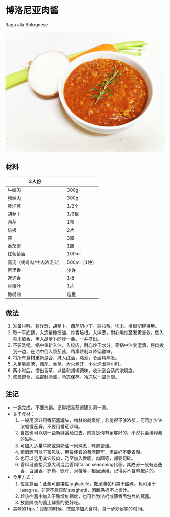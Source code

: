  

# 博洛尼亚肉酱

Ragu alla Bolognese

![博洛尼亚肉酱](Images/博洛尼亚肉酱.jpg)



## 材料

| 3人份                     |              |
| ------------------------- | ------------ |
| 牛绞肉                    | 300g         |
| 猪绞肉                    | 300g         |
| 黄洋葱                    | 1/2个        |
| 胡萝卜                    | 1/2根        |
| 西芹                      | 1根          |
| 培根                      | 2片          |
| 蒜                        | 3瓣          |
| 番茄酱                    | 1罐          |
| 红葡萄酒                  | 100ml        |
| 高汤（或鸡肉/牛肉浓汤宝） | 500ml（1块） |
| 百里香                    | 少许         |
| 迷迭香                    | 1根          |
| 月桂叶                    | 1片          |
| 橄榄油                    | 适量         |

## 做法

1. 准备材料。将洋葱、胡萝卜、西芹切小丁。蒜拍散，切末。培根切碎待用。
2. 取一平底锅，入适量橄榄油，炒香培根。入洋葱，耐心煸炒至发黄变软。倒入蒜末煸香，再入胡萝卜同炒一会。一并盛出。
3. 不要洗锅。锅中重新入油、入绞肉，耐心炒干水分。等锅中油变澄清，将肉拨到一边，在油中倒入番茄酱，稍事炒制以降低酸味。
4. 将所有食材重新混合，淋入红酒，略煮，令酒精蒸发。
5. 入足量高汤、西芹、香草。大火煮开，小火炖煮两小时。
6. 两小时后，捞出香草，以盐和胡椒调味，收汁到合适的浓稠度。
7. 盛盘即食，或密封冷藏、冷冻保存。冷冻以一周为限。



## 注记

- 一锅完成，不要洗锅。记得把番茄酱罐头涮一涮。
- 关于食材：
  1. 一般用烹饪用番茄酱罐头，梅林的就很好；若觉得不够浓郁，可再加少许浓缩番茄膏。不要用番茄沙司。
  2. 当然也可以切一些新鲜番茄进去，前提是你有足够好的。不然只会稀释酱的滋味。
  3. 可加入适量牛奶或淡奶油一同炖煮，味道更佳。
  4. 葡萄酒可以丰富风味，用最便宜的餐酒即可，但最好不要省略。
  5. 也可以选用其它绞肉，乃至加入香肠、肉圆等，都要切碎。
  6. 香料可直接买意大利混合香料Italian seasoning代替，其成分一般有迷迭香、百里香、罗勒、欧芹、月桂等，相当通用。记得买不含辣椒片的。
- 食用方式：
  1. 佐食意面：此酱可直接佐tagliatelle，撒足量帕玛森干酪碎。也可用于lasagna。非常不建议配spaghetti，因面条挂不上酱汁。
  2. 趁热往酱中加入干酪增加稠度，也可作为法棍或蒜香面包片的蘸酱。
  3. 放置隔夜的酱比鲜煮的更好吃。
- 美味的Tips：炒制的时候，按顺序加入食材，每一步炒足够的时间。
